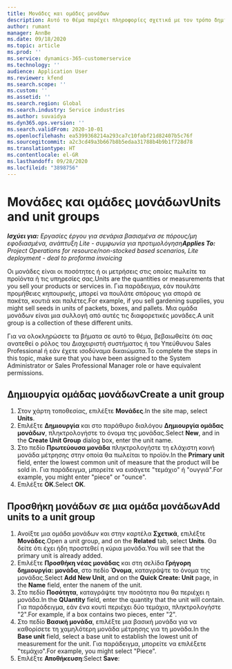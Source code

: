 ```yaml
---
title: Μονάδες και ομάδες μονάδων
description: Αυτό το θέμα παρέχει πληροφορίες σχετικά με τον τρόπο δημιουργίας μονάδων και ομάδων μονάδων στο Dynamics 365 Project operations.
author: rumant
manager: AnnBe
ms.date: 09/18/2020
ms.topic: article
ms.prod: ''
ms.service: dynamics-365-customerservice
ms.technology: ''
audience: Application User
ms.reviewer: kfend
ms.search.scope: ''
ms.custom: ''
ms.assetid: ''
ms.search.region: Global
ms.search.industry: Service industries
ms.author: suvaidya
ms.dyn365.ops.version: ''
ms.search.validFrom: 2020-10-01
ms.openlocfilehash: ea5399368214a293ca7c10fabf21d82407b5c76f
ms.sourcegitcommit: a2c3cd49a3b667b8b5edaa31788b4b9b1f728d78
ms.translationtype: HT
ms.contentlocale: el-GR
ms.lasthandoff: 09/28/2020
ms.locfileid: "3898756"
---
```

# <a name="units-and-unit-groups"></a><span data-ttu-id="8c517-103">Μονάδες και ομάδες μονάδων</span><span class="sxs-lookup"><span data-stu-id="8c517-103">Units and unit groups</span></span>

<span data-ttu-id="8c517-104">_**Ισχύει για:** Εργασίες έργου για σενάρια βασισμένα σε πόρους/μη εφοδιασμένα, ανάπτυξη Lite - συμφωνία για προτιμολόγηση_</span><span class="sxs-lookup"><span data-stu-id="8c517-104">_**Applies To:** Project Operations for resource/non-stocked based scenarios, Lite deployment - deal to proforma invoicing_</span></span>

<span data-ttu-id="8c517-105">Οι μονάδες είναι οι ποσότητες ή οι μετρήσεις στις οποίες πωλείτε τα προϊόντα ή τις υπηρεσίες σας.</span><span class="sxs-lookup"><span data-stu-id="8c517-105">Units are the quantities or measurements that you sell your products or services in.</span></span> <span data-ttu-id="8c517-106">Για παράδειγμα, εάν πουλάτε προμήθειες κηπουρικής, μπορεί να πουλάτε σπόρους για σπορά σε πακέτα, κουτιά και παλέτες.</span><span class="sxs-lookup"><span data-stu-id="8c517-106">For example, if you sell gardening supplies, you might sell seeds in units of packets, boxes, and pallets.</span></span> <span data-ttu-id="8c517-107">Μια ομάδα μονάδων είναι μια συλλογή από αυτές τις διαφορετικές μονάδες.</span><span class="sxs-lookup"><span data-stu-id="8c517-107">A unit group is a collection of these different units.</span></span>

<span data-ttu-id="8c517-108">Για να ολοκληρώσετε τα βήματα σε αυτό το θέμα, βεβαιωθείτε ότι σας ανατεθεί ο ρόλος του Διαχειριστή συστήματος ή του Υπεύθυνου Sales Professional ή εάν έχετε ισοδύναμα δικαιώματα.</span><span class="sxs-lookup"><span data-stu-id="8c517-108">To complete the steps in this topic, make sure that you have been assigned to the System Administrator or Sales Professional Manager role or have equivalent permissions.</span></span>

## <a name="create-a-unit-group"></a><span data-ttu-id="8c517-109">Δημιουργία ομάδας μονάδων</span><span class="sxs-lookup"><span data-stu-id="8c517-109">Create a unit group</span></span>

1. <span data-ttu-id="8c517-110">Στον χάρτη τοποθεσίας, επιλέξτε **Μονάδες**.</span><span class="sxs-lookup"><span data-stu-id="8c517-110">In the site map, select **Units**.</span></span>
2. <span data-ttu-id="8c517-111">Επιλέξτε **Δημιουργία** και στο παράθυρο διαλόγου **Δημιουργία ομάδας μονάδων**, πληκτρολογήστε το όνομα της μονάδας.</span><span class="sxs-lookup"><span data-stu-id="8c517-111">Select **New**, and in the **Create Unit Group** dialog box, enter the unit name.</span></span>
3. <span data-ttu-id="8c517-112">Στο πεδίο **Πρωτεύουσα μονάδα** πληκτρολογήστε τη ελάχιστη κοινή μονάδα μέτρησης στην οποία θα πωλείται το προϊόν.</span><span class="sxs-lookup"><span data-stu-id="8c517-112">In the **Primary unit** field, enter the lowest common unit of measure that the product will be sold in.</span></span> <span data-ttu-id="8c517-113">Για παράδειγμα, μπορείτε να εισάγετε "τεμάχιο" ή "ουγγιά".</span><span class="sxs-lookup"><span data-stu-id="8c517-113">For example, you might enter "piece" or "ounce".</span></span>
4. <span data-ttu-id="8c517-114">Επιλέξτε **OK**.</span><span class="sxs-lookup"><span data-stu-id="8c517-114">Select **OK**.</span></span>

## <a name="add-units-to-a-unit-group"></a><span data-ttu-id="8c517-115">Προσθήκη μονάδων σε μια ομάδα μονάδων</span><span class="sxs-lookup"><span data-stu-id="8c517-115">Add units to a unit group</span></span>

1. <span data-ttu-id="8c517-116">Ανοίξτε μια ομάδα μονάδων και στην καρτέλα **Σχετικά**, επιλέξτε **Μονάδες**.</span><span class="sxs-lookup"><span data-stu-id="8c517-116">Open a unit group, and on the **Related** tab, select **Units**.</span></span> <span data-ttu-id="8c517-117">Θα δείτε ότι έχει ήδη προστεθεί η κύρια μονάδα.</span><span class="sxs-lookup"><span data-stu-id="8c517-117">You will see that the primary unit is already added.</span></span>
2. <span data-ttu-id="8c517-118">Επιλέξτε **Προσθήκη νέας μονάδας** και στη σελίδα **Γρήγορη δημιουργία: μονάδα**, στο πεδίο **Όνομα**, καταγράψτε το όνομα της μονάδας.</span><span class="sxs-lookup"><span data-stu-id="8c517-118">Select **Add New Unit**, and on the **Quick Create: Unit** page, in the **Name** field, enter the nanem of the unit.</span></span>
3. <span data-ttu-id="8c517-119">Στο πεδίο **Ποσότητα**, καταγράψτε την ποσότητα που θα περιέχει η μονάδα.</span><span class="sxs-lookup"><span data-stu-id="8c517-119">In the **QUantity** field, enter the quantity that the unit will contain.</span></span> <span data-ttu-id="8c517-120">Για παράδειγμα, εάν ένα κουτί περιέχει δύο τεμάχια, πληκτρολογήστε "2".</span><span class="sxs-lookup"><span data-stu-id="8c517-120">For example, if a box contains two pieces, enter "2".</span></span> 
4. <span data-ttu-id="8c517-121">Στο πεδίο **Βασική μονάδα**, επιλέξτε μια βασική μονάδα για να καθορίσετε τη χαμηλότερη μονάδα μέτρησης για τη μονάδα.</span><span class="sxs-lookup"><span data-stu-id="8c517-121">In the **Base unit** field, select a base unit to establish the lowest unit of measurement for the unit.</span></span> <span data-ttu-id="8c517-122">Για παράδειγμα, μπορείτε να επιλέξετε "τεμάχιο".</span><span class="sxs-lookup"><span data-stu-id="8c517-122">For example, you might select "Piece".</span></span>
5. <span data-ttu-id="8c517-123">Επιλέξτε **Αποθήκευση**:</span><span class="sxs-lookup"><span data-stu-id="8c517-123">Select **Save**:</span></span>
